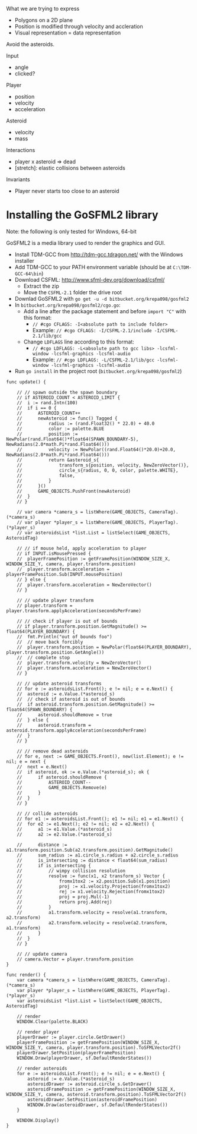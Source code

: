 What we are trying to express

- Polygons on a 2D plane
- Position is modified through velocity and accleration
- Visual representation = data representation

Avoid the asteroids.

Input

- angle
- clicked?

Player

- position
- velocity
- acceleration

Asteroid

- velocity
- mass

Interactions

- player x asteroid => dead
- [stretch]: elastic collisions between asteroids

Invariants

- Player never starts too close to an asteroid


Installing the GoSFML2 library 
==============================

Note: the following is only tested for Windows, 64-bit

GoSFML2 is a media library used to render the graphics and GUI.

- Install TDM-GCC from http://tdm-gcc.tdragon.net/ with the Windows installer
- Add TDM-GCC to your PATH environment variable (should be at `C:\TDM-GCC-64\bin`)
- Download CSFML: http://www.sfml-dev.org/download/csfml/
	- Extract the zip
	- Move the `CSFML-2.1` folder the drive root
- Downlad GoSFML2 with `go get -u -d bitbucket.org/krepa098/gosfml2`
- In `bitbucket.org/krepa098/gosfml2/cgo.go`:
	- Add a line after the package statement and before `import "C"` with this format:
		- `// #cgo CFLAGS: -I<absolute path to include folder>`
		- Example: `// #cgo CFLAGS: -I/CSFML-2.1/include -I/CSFML-2.1/lib/gcc`
	- Change `LDFLAGS` line according to this format:
		- `// #cgo LDFLAGS: -L<absolute path to gcc libs> -lcsfml-window -lcsfml-graphics -lcsfml-audio`
		- Example: `// #cgo LDFLAGS: -L/CSFML-2.1/lib/gcc -lcsfml-window -lcsfml-graphics -lcsfml-audio`
- Run `go install` in the project root (`bitbucket.org/krepa098/gosfml2`)

```
func update() {

	// // spawn outside the spawn boundary
	// if ASTEROID_COUNT < ASTEROID_LIMIT {
	// 	i := rand.Intn(100)
	// 	if i == 0 {
	// 		ASTEROID_COUNT++
	// 		newAsteroid := func() Tagged {
	// 			radius := (rand.Float32() * 22.0) + 40.0
	// 			color := palette.BLUE
	// 			position := NewPolar(rand.Float64()*float64(SPAWN_BOUNDARY-5), NewRadians(2.0*math.Pi*rand.Float64()))
	// 			velocity := NewPolar((rand.Float64()*20.0)+20.0, NewRadians(2.0*math.Pi*rand.Float64()))
	// 			return &asteroid_s{
	// 				transform_s{position, velocity, NewZeroVector()},
	// 				circle_s{radius, 0, 0, color, palette.WHITE},
	// 				false,
	// 			}
	// 		}()
	// 		GAME_OBJECTS.PushFront(newAsteroid)
	// 	}
	// }

	// var camera *camera_s = listWhere(GAME_OBJECTS, CameraTag).(*camera_s)
	// var player *player_s = listWhere(GAME_OBJECTS, PlayerTag).(*player_s)
	// var asteroidsList *list.List = listSelect(GAME_OBJECTS, AsteroidTag)

	// // if mouse held, apply acceleration to player
	// if INPUT.isMousePressed {
	// 	playerFramePosition := getFramePosition(WINDOW_SIZE_X, WINDOW_SIZE_Y, camera, player.transform.position)
	// 	player.transform.acceleration = playerFramePosition.Sub(INPUT.mousePosition)
	// } else {
	// 	player.transform.acceleration = NewZeroVector()
	// }

	// // update player transform
	// player.transform = player.transform.applyAcceleration(secondsPerFrame)

	// // check if player is out of bounds
	// if player.transform.position.GetMagnitude() >= float64(PLAYER_BOUNDARY) {
	// 	fmt.Println("out of bounds foo")
	// 	// move back forcibly
	// 	player.transform.position = NewPolar(float64(PLAYER_BOUNDARY), player.transform.position.GetAngle())
	// 	// complete stop
	// 	player.transform.velocity = NewZeroVector()
	// 	player.transform.acceleration = NewZeroVector()
	// }

	// // update asteroid transforms
	// for e := asteroidsList.Front(); e != nil; e = e.Next() {
	// 	asteroid := e.Value.(*asteroid_s)
	// 	// check if asteroid is out of bounds
	// 	if asteroid.transform.position.GetMagnitude() >= float64(SPAWN_BOUNDARY) {
	// 		asteroid.shouldRemove = true
	// 	} else {
	// 		asteroid.transform = asteroid.transform.applyAcceleration(secondsPerFrame)
	// 	}
	// }

	// // remove dead asteroids
	// for e, next := GAME_OBJECTS.Front(), new(list.Element); e != nil; e = next {
	// 	next = e.Next()
	// 	if asteroid, ok := e.Value.(*asteroid_s); ok {
	// 		if asteroid.shouldRemove {
	// 			ASTEROID_COUNT--
	// 			GAME_OBJECTS.Remove(e)
	// 		}
	// 	}
	// }

	// // collide asteroids
	// for e1 := asteroidsList.Front(); e1 != nil; e1 = e1.Next() {
	// 	for e2 := e1.Next(); e2 != nil; e2 = e2.Next() {
	// 		a1 := e1.Value.(*asteroid_s)
	// 		a2 := e2.Value.(*asteroid_s)

	// 		distance := a1.transform.position.Sub(a2.transform.position).GetMagnitude()
	// 		sum_radius := a1.circle_s.radius + a2.circle_s.radius
	// 		is_intersecting := distance < float64(sum_radius)
	// 		if is_intersecting {
	// 			// wimpy collision resolution
	// 			resolve := func(x1, x2 transform_s) Vector {
	// 				fromx1tox2 := x2.position.Sub(x1.position)
	// 				proj := x1.velocity.Projection(fromx1tox2)
	// 				rej := x1.velocity.Rejection(fromx1tox2)
	// 				proj = proj.Mul(-1)
	// 				return proj.Add(rej)
	// 			}
	// 			a1.transform.velocity = resolve(a1.transform, a2.transform)
	// 			a2.transform.velocity = resolve(a2.transform, a1.transform)
	// 		}
	// 	}
	// }

	// // update camera
	// camera.Vector = player.transform.position
}

func render() {
	var camera *camera_s = listWhere(GAME_OBJECTS, CameraTag).(*camera_s)
	var player *player_s = listWhere(GAME_OBJECTS, PlayerTag).(*player_s)
	var asteroidsList *list.List = listSelect(GAME_OBJECTS, AsteroidTag)

	// render
	WINDOW.Clear(palette.BLACK)

	// render player
	playerDrawer := player.circle.GetDrawer()
	playerFramePosition := getFramePosition(WINDOW_SIZE_X, WINDOW_SIZE_Y, camera, player.transform.position).ToSFMLVector2f()
	playerDrawer.SetPosition(playerFramePosition)
	WINDOW.Draw(playerDrawer, sf.DefaultRenderStates())

	// render asteroids
	for e := asteroidsList.Front(); e != nil; e = e.Next() {
		asteroid := e.Value.(*asteroid_s)
		asteroidDrawer := asteroid.circle_s.GetDrawer()
		asteroidFramePosition := getFramePosition(WINDOW_SIZE_X, WINDOW_SIZE_Y, camera, asteroid.transform.position).ToSFMLVector2f()
		asteroidDrawer.SetPosition(asteroidFramePosition)
		WINDOW.Draw(asteroidDrawer, sf.DefaultRenderStates())
	}

	WINDOW.Display()
}

```